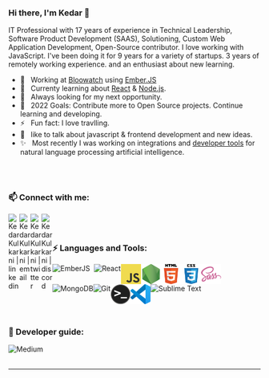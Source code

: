 ### Hi there, I'm Kedar 👋


IT Professional with 17 years of experience in Technical Leadership, Software Product Development (SAAS), Solutioning, Custom Web Application Development, Open-Source contributor. I love working with JavaScript. I've been doing it for 9 years for a variety of startups. 3 years of remotely working experience. and an enthusiast about new learning.

- 🔭 &nbsp;  Working at [Bloowatch](https://www.bloowatch.com/en/) using [Ember.JS][emberjs]
- 🌱 &nbsp;  Currenty learning about [React](https://reactjs.org/) & [Node.js](https://nodejs.org/en/).
- 🚀 &nbsp;  Always looking for my next opportunity.
- 🥅 &nbsp;  2022 Goals: Contribute more to Open Source projects. Continue learning and developing.
- ⚡️ &nbsp;  Fun fact: I love travlling.
- 💬 &nbsp;  like to talk about javascript & frontend development and new ideas.
- ✨ &nbsp;  Most recently I was working on integrations and [developer tools][mantiumapi] for natural language processing artificial intelligence.

<br />
<br />

### 📫 Connect with me:

[<img align="left" alt="Kedar Kulkarni | linkedin" margin="8px" width="22px" src="https://cdn.iconscout.com/icon/free/png-512/linkedin-160-461814.png" />][linkedin]

[<img align="left" alt="Kedar Kulkarni | email" width="22px" src="https://cdn.iconscout.com/icon/free/png-512/gmail-30-722694.png" />][email]

[<img align="left" alt="Kedar Kulkarni | twitter" width="22px" src="https://cdn.iconscout.com/icon/free/png-256/twitter-241-721979.png" />][twitter]

[<img align="left" alt="Kedar Kulkarni | discord" width="22px" src="https://cdn.iconscout.com/icon/free/png-256/discord-4054115-3353190.png" />][discord]

<br />
<br />

### ⚡ Languages and Tools:

[<img align="left" title="EmberJS" alt="EmberJS" src="https://emberjs.com/images/ember-logo.svg" alt="home" width="83" height="40" />][emberjs]

[<img align="left" title="React" alt="React" height="40" src="https://cdn.iconscout.com/icon/free/png-512/react-3-1175109.png" />][webdevplaylist]

[<img align="left" title="JavaScript" alt="JavaScript" height="40" src="https://raw.githubusercontent.com/github/explore/80688e429a7d4ef2fca1e82350fe8e3517d3494d/topics/javascript/javascript.png" />][webdevplaylist]

[<img align="left" title="Node.js" alt="Node.js" height="40" src="https://raw.githubusercontent.com/github/explore/80688e429a7d4ef2fca1e82350fe8e3517d3494d/topics/nodejs/nodejs.png" />][webdevplaylist]

[<img align="left" title="HTML5" alt="HTML5" height="40" src="https://raw.githubusercontent.com/github/explore/80688e429a7d4ef2fca1e82350fe8e3517d3494d/topics/html/html.png" />][webdevplaylist]

[<img align="left" title="CSS3" alt="CSS3" height="40" src="https://raw.githubusercontent.com/github/explore/80688e429a7d4ef2fca1e82350fe8e3517d3494d/topics/css/css.png" />][webdevplaylist]

[<img align="left" title="Sass" alt="Sass" height="40" src="https://raw.githubusercontent.com/github/explore/80688e429a7d4ef2fca1e82350fe8e3517d3494d/topics/sass/sass.png" />][webdevplaylist]

[<img align="left" title="MongoDB" alt="MongoDB" height="40" src="https://cdn.iconscout.com/icon/free/png-256/mongodb-3-1175138.png" />][mongodb]

[<img align="left" title="Git" alt="Git" height="40" src="https://cdn.iconscout.com/icon/free/png-512/git-16-1175195.png" />][github]

[<img align="left" title="Terminal" alt="Terminal" height="40" src="https://raw.githubusercontent.com/github/explore/80688e429a7d4ef2fca1e82350fe8e3517d3494d/topics/terminal/terminal.png" />][webdevplaylist]

[<img align="left" title="Visual Studio Code" alt="Visual Studio Code" height="40" src="https://raw.githubusercontent.com/github/explore/80688e429a7d4ef2fca1e82350fe8e3517d3494d/topics/visual-studio-code/visual-studio-code.png" />][webdevplaylist]

[<img align="left" title="Sublime text" alt="Sublime Text" height="40" src="https://cdn.iconscout.com/icon/free/png-256/sublime-text-3521747-2945191.png" />][webdevplaylist]


<br />
<br />  


  

<br />
<br />
<br />
<br />

### 🌱 Developer guide:  
[<img align="left" title="Medium" alt="Medium" height="40" src="https://cdn.iconscout.com/icon/free/png-256/medium-logo-3610097-3014862.png" />][medium]


<br />
<br />

---
[twitter]: https://twitter.com/kedman1234
[discord]: https://discordapp.com/users/519099016408203304
[github]: https://github.com/kedarvijaykulkarni/
[linkedin]: https://www.linkedin.com/in/kedarvijaykulkarni/
[email]: mailto:kedarvijaykulkarni@gmail.com?Subject=Hear%20from%20you%20on%20github
[medium]: https://medium.com/@kedman1234/
[mongodb]: https://university.mongodb.com/course_completion/a1585c53-9ef6-4bd8-b8f6-da393b76
[emberjs]: https://emberjs.com/
[webdevplaylist]: https://www.linkedin.com/in/kedarvijaykulkarni/
[mantiumapi]: https://www.npmjs.com/package/@mantium/mantiumapi
